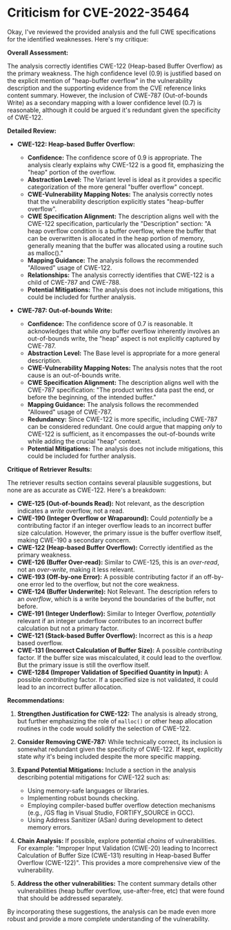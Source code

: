 # Criticism for CVE-2022-35464

Okay, I've reviewed the provided analysis and the full CWE specifications for the identified weaknesses. Here's my critique:

**Overall Assessment:**

The analysis correctly identifies CWE-122 (Heap-based Buffer Overflow) as the primary weakness. The high confidence level (0.9) is justified based on the explicit mention of "heap-buffer overflow" in the vulnerability description and the supporting evidence from the CVE reference links content summary. However, the inclusion of CWE-787 (Out-of-bounds Write) as a secondary mapping with a lower confidence level (0.7) is reasonable, although it could be argued it's redundant given the specificity of CWE-122.

**Detailed Review:**

*   **CWE-122: Heap-based Buffer Overflow:**

    *   **Confidence:** The confidence score of 0.9 is appropriate. The analysis clearly explains why CWE-122 is a good fit, emphasizing the "heap" portion of the overflow.
    *   **Abstraction Level:**  The Variant level is ideal as it provides a specific categorization of the more general "buffer overflow" concept.
    *   **CWE-Vulnerability Mapping Notes:** The analysis correctly notes that the vulnerability description explicitly states "heap-buffer overflow".
    *   **CWE Specification Alignment:** The description aligns well with the CWE-122 specification, particularly the "Description" section: "A heap overflow condition is a buffer overflow, where the buffer that can be overwritten is allocated in the heap portion of memory, generally meaning that the buffer was allocated using a routine such as malloc()."
    *   **Mapping Guidance:** The analysis follows the recommended "Allowed" usage of CWE-122.
    *   **Relationships:** The analysis correctly identifies that CWE-122 is a child of CWE-787 and CWE-788.
    *   **Potential Mitigations:** The analysis does not include mitigations, this could be included for further analysis.

*   **CWE-787: Out-of-bounds Write:**

    *   **Confidence:** The confidence score of 0.7 is reasonable. It acknowledges that while *any* buffer overflow inherently involves an out-of-bounds write, the "heap" aspect is not explicitly captured by CWE-787.
    *   **Abstraction Level:** The Base level is appropriate for a more general description.
    *   **CWE-Vulnerability Mapping Notes:** The analysis notes that the root cause is an out-of-bounds write.
    *   **CWE Specification Alignment:** The description aligns well with the CWE-787 specification: "The product writes data past the end, or before the beginning, of the intended buffer."
    *   **Mapping Guidance:** The analysis follows the recommended "Allowed" usage of CWE-787.
    *   **Redundancy:** Since CWE-122 is more specific, including CWE-787 can be considered redundant. One could argue that mapping *only* to CWE-122 is sufficient, as it encompasses the out-of-bounds write while adding the crucial "heap" context.
    *   **Potential Mitigations:** The analysis does not include mitigations, this could be included for further analysis.

**Critique of Retriever Results:**

The retriever results section contains several plausible suggestions, but none are as accurate as CWE-122. Here's a breakdown:

*   **CWE-125 (Out-of-bounds Read):** Not relevant, as the description indicates a *write* overflow, not a read.
*   **CWE-190 (Integer Overflow or Wraparound):** Could *potentially* be a contributing factor if an integer overflow leads to an incorrect buffer size calculation. However, the primary issue is the buffer overflow itself, making CWE-190 a secondary concern.
*   **CWE-122 (Heap-based Buffer Overflow):** Correctly identified as the primary weakness.
*   **CWE-126 (Buffer Over-read):** Similar to CWE-125, this is an *over-read*, not an *over-write*, making it less relevant.
*   **CWE-193 (Off-by-one Error):**  A possible contributing factor if an off-by-one error led to the overflow, but not the core weakness.
*   **CWE-124 (Buffer Underwrite):** Not Relevant. The description refers to an *overflow*, which is a write beyond the boundaries of the buffer, not before.
*   **CWE-191 (Integer Underflow):** Similar to Integer Overflow, *potentially* relevant if an integer underflow contributes to an incorrect buffer calculation but not a primary factor.
*    **CWE-121 (Stack-based Buffer Overflow):** Incorrect as this is a *heap* based overflow.
*   **CWE-131 (Incorrect Calculation of Buffer Size):** A possible *contributing* factor. If the buffer size was miscalculated, it could lead to the overflow. But the primary issue is still the overflow itself.
*   **CWE-1284 (Improper Validation of Specified Quantity in Input):** A possible *contributing* factor. If a specified size is not validated, it could lead to an incorrect buffer allocation.

**Recommendations:**

1.  **Strengthen Justification for CWE-122:** The analysis is already strong, but further emphasizing the role of `malloc()` or other heap allocation routines in the code would solidify the selection of CWE-122.

2.  **Consider Removing CWE-787:** While technically correct, its inclusion is somewhat redundant given the specificity of CWE-122. If kept, explicitly state *why* it's being included despite the more specific mapping.

3.  **Expand Potential Mitigations:** Include a section in the analysis describing potential mitigations for CWE-122 such as:
    *   Using memory-safe languages or libraries.
    *   Implementing robust bounds checking.
    *   Employing compiler-based buffer overflow detection mechanisms (e.g., /GS flag in Visual Studio, FORTIFY_SOURCE in GCC).
    *   Using Address Sanitizer (ASan) during development to detect memory errors.

4.  **Chain Analysis:** If possible, explore potential *chains* of vulnerabilities. For example: "Improper Input Validation (CWE-20) leading to Incorrect Calculation of Buffer Size (CWE-131) resulting in Heap-based Buffer Overflow (CWE-122)". This provides a more comprehensive view of the vulnerability.

5.  **Address the other vulnerabilities:** The content summary details other vulnerabilities (heap buffer overflow, use-after-free, etc) that were found that should be addressed separately.

By incorporating these suggestions, the analysis can be made even more robust and provide a more complete understanding of the vulnerability.